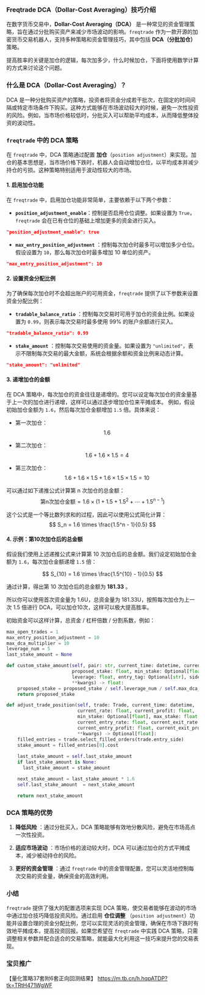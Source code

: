 ### Freqtrade DCA（Dollar-Cost Averaging）技巧介绍

在数字货币交易中，**Dollar-Cost Averaging（DCA）** 是一种常见的资金管理策略，旨在通过分批购买资产来减少市场波动的影响。`freqtrade` 作为一款开源的加密货币交易机器人，支持多种策略和资金管理技巧，其中包括 **DCA（分批加仓）** 策略。

提高胜率的关键是加仓的逻辑，每次加多少，什么时候加仓，下面将使用数学计算的方式来讨论这个问题。

### 什么是 DCA（Dollar-Cost Averaging）？

DCA 是一种分批购买资产的策略，投资者将资金分成若干批次，在固定的时间间隔或特定市场条件下购买。这种方式能够在市场波动较大的时候，避免一次性投资的风险。例如，当市场价格较低时，分批买入可以帮助平均成本，从而降低整体投资的波动性。

### `freqtrade` 中的 DCA 策略

在 `freqtrade` 中，DCA 策略通过配置 **加仓**（`position adjustment`）来实现。加仓的基本思想是，当市场价格下跌时，机器人会自动增加仓位，以平均成本并减少持仓的亏损。这种策略特别适用于波动性较大的市场。

#### 1. 启用加仓功能

在 `freqtrade` 中，启用加仓功能非常简单，主要依赖于以下两个参数：

- **`position_adjustment_enable`**：控制是否启用仓位调整。如果设置为 `True`，`freqtrade` 会在已有仓位的基础上增加更多的资金进行买入。
  
```json
"position_adjustment_enable": true
```
 
- **`max_entry_position_adjustment`** ：控制每次加仓时最多可以增加多少仓位。假设设置为 `10`，那么每次加仓时最多增加 10 单位的资产。

```json
"max_entry_position_adjustment": 10
```

#### 2. 设置资金分配比例 
为了确保每次加仓时不会超出账户的可用资金，`freqtrade` 提供了以下参数来设置资金分配比例： 
- **`tradable_balance_ratio`** ：控制每次交易时可用于加仓的资金比例。如果设置为 `0.99`，则表示每次交易时最多使用 99% 的账户余额进行买入。

```json
"tradable_balance_ratio": 0.99
```
 
- **`stake_amount`** ：控制每次交易使用的资金量。如果设置为 `"unlimited"`，表示不限制每次交易的最大金额，系统会根据余额和资金比例来动态计算。

```json
"stake_amount": "unlimited"
```

#### 3. 递增加仓的金额 

在 DCA 策略中，每次加仓的资金往往是递增的。您可以设定每次加仓的资金量基于上一次的加仓进行递增，这样可以通过逐步增加仓位来平摊成本。
例如，假设初始加仓金额为 `1.6`，然后每次加仓金额增加 `1.5` 倍。具体来说： 
- 第一次加仓：$$1.6$$
 
- 第二次加仓：$$1.6 + 1.6 \times 1.5 = 4$$
 
- 第三次加仓：$$1.6 + 1.6 \times 1.5 + 1.6 \times 1.5 \times 1.5 = 10$$

可以通过如下递推公式计算第 n 次加仓的总金额：
$$
 \text{第n次加仓金额} = 1.6 \times \left( 1 + 1.5 + 1.5^2 + \cdots + 1.5^{n-1} \right) 
$$

这个公式是一个等比数列求和的过程，因此可以使用公式简化计算：
$$
 S_n = 1.6 \times \frac{1.5^n - 1}{0.5} 
$$

#### 4. 示例：第10次加仓后的总金额 
假设我们使用上述递推公式来计算第 10 次加仓后的总金额。我们设定初始加仓金额为 `1.6`，每次加仓金额递增 `1.5` 倍：

$$
 S_{10} = 1.6 \times \frac{1.5^{10} - 1}{0.5} 
$$

通过计算，得出第 10 次加仓后的总金额为 **181.33** 。

所以你可以使用首次资金量为 1.6U，总资金量为 181.33U，按照每次加仓为上一次 1.5 倍进行 DCA，可以加仓10次，这样可以极大提高胜率。

初始资金可以这样计算，总资金 / 杠杆倍数 / 分割系数，例如：

```python
max_open_trades = 1
max_entry_position_adjustment = 10
max_dca_multiplier = 10
leverage_num = 5
last_stake_amount = None

def custom_stake_amount(self, pair: str, current_time: datetime, current_rate: float,
                        proposed_stake: float, min_stake: Optional[float], max_stake: float,
                        leverage: float, entry_tag: Optional[str], side: str,
                        **kwargs) -> float:
    proposed_stake = proposed_stake / self.leverage_num / self.max_dca_multiplier
    return proposed_stake

def adjust_trade_position(self, trade: Trade, current_time: datetime, 
                          current_rate: float, current_profit: float, 
                          min_stake: Optional[float], max_stake: float, 
                          current_entry_rate: float, current_exit_rate: float, 
                          current_entry_profit: float, current_exit_profit: float, 
                          **kwargs) -> Optional[float]:
    filled_entries = trade.select_filled_orders(trade.entry_side) 
    stake_amount = filled_entries[0].cost 
    
    last_stake_amount = self.last_stake_amount 
    if last_stake_amount is None:
      last_stake_amount = stake_amount

    next_stake_amount = last_stake_amount * 1.6
    self.last_stake_amount  = next_stake_amount

    return next_stake_amount
```

### DCA 策略的优势 
 
1. **降低风险** ：通过分批买入，DCA 策略能够有效地分散风险，避免在市场高点一次性投资。
 
2. **适应市场波动** ：市场价格的波动较大时，DCA 可以通过加仓的方式平摊成本，减少被动持仓的风险。
 
3. **更好的资金管理** ：通过 `freqtrade` 中的资金管理配置，您可以灵活地控制每次交易的资金量，确保资金的高效利用。

### 小结 
`freqtrade` 提供了强大的配置选项来实现 DCA 策略，使交易者能够在波动的市场中通过加仓技巧降低投资风险。通过启用 **仓位调整** （`position adjustment`）功能并设置合理的资金分配比例，您可以实现灵活的资金管理，确保在市场下跌时有效地平摊成本，提高投资回报。如果您希望在 `freqtrade` 中实践 DCA 策略，只需调整相关参数并配合适合的交易策略，就能最大化利用这一技巧来提升您的交易表现。

### 宝贝推广

【量化策略37套附6套正向回测结果】 https://m.tb.cn/h.hqpATDP?tk=TRtH471WgWF